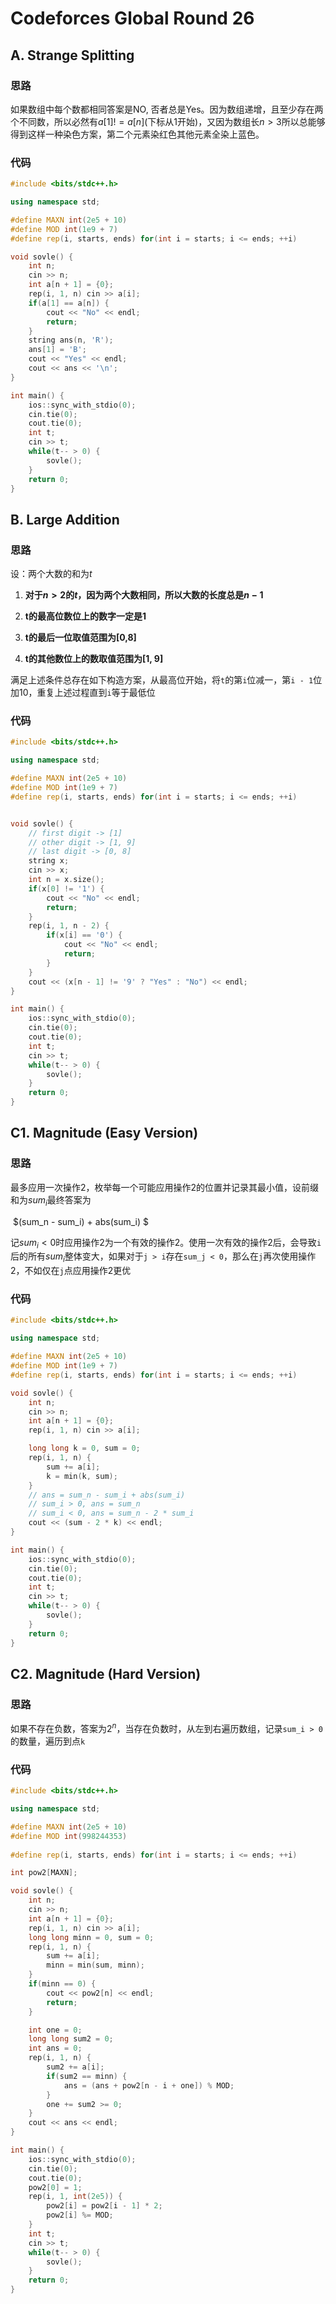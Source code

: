 # Codeforces Global Round 26

## A. Strange Splitting

### 思路

如果数组中每个数都相同答案是NO, 否者总是Yes。因为数组递增，且至少存在两个不同数，所以必然有$a[1] != a[n]$(下标从1开始)，又因为数组长$n > 3$所以总能够得到这样一种染色方案，第二个元素染红色其他元素全染上蓝色。

### 代码

```c++
#include <bits/stdc++.h>

using namespace std;

#define MAXN int(2e5 + 10)
#define MOD int(1e9 + 7)
#define rep(i, starts, ends) for(int i = starts; i <= ends; ++i)

void sovle() {
    int n;
    cin >> n;
    int a[n + 1] = {0};
    rep(i, 1, n) cin >> a[i];
    if(a[1] == a[n]) {
        cout << "No" << endl;
        return;
    }
    string ans(n, 'R');
    ans[1] = 'B';
    cout << "Yes" << endl;
    cout << ans << '\n';
}

int main() {
    ios::sync_with_stdio(0);
    cin.tie(0);
    cout.tie(0);
    int t;
    cin >> t;
    while(t-- > 0) {
        sovle();
    }
    return 0;
}
```



## B. Large Addition

### 思路

设：两个大数的和为$t$

1. **对于$n > 2$的$t$，因为两个大数相同，所以大数的长度总是$n - 1$​**

2. **t的最高位数位上的数字一定是1**

3. **t的最后一位取值范围为[0,8]**

4. **t的其他数位上的数取值范围为[1, 9]**

满足上述条件总存在如下构造方案，从最高位开始，将`t`的第`i`位减一，第`i - 1`位加10，重复上述过程直到`i`等于最低位

### 代码

```c++
#include <bits/stdc++.h>

using namespace std;

#define MAXN int(2e5 + 10)
#define MOD int(1e9 + 7)
#define rep(i, starts, ends) for(int i = starts; i <= ends; ++i)


void sovle() {
    // first digit -> [1]
    // other digit -> [1, 9]
    // last digit -> [0, 8]
    string x;
    cin >> x;
    int n = x.size();
    if(x[0] != '1') {
        cout << "No" << endl;
        return;
    }
    rep(i, 1, n - 2) {
        if(x[i] == '0') {
            cout << "No" << endl;
            return;
        }
    }
    cout << (x[n - 1] != '9' ? "Yes" : "No") << endl;
}

int main() {
    ios::sync_with_stdio(0);
    cin.tie(0);
    cout.tie(0);
    int t;
    cin >> t;
    while(t-- > 0) {
        sovle();
    }
    return 0;
}
```

## C1. Magnitude (Easy Version)
### 思路

最多应用一次操作2，枚举每一个可能应用操作2的位置并记录其最小值，设前缀和为$sum_i$最终答案为

​					$(sum_n - sum_i) + abs(sum_i) $

记$sum_i < 0$​​时应用操作2为一个有效的操作2。使用一次有效的操作2后，会导致`i`后的所有$sum_i$整体变大，如果对于`j > i`存在`sum_j < 0`，那么在`j`再次使用操作2，不如仅在`j`点应用操作2更优



### 代码

```c++
#include <bits/stdc++.h>

using namespace std;

#define MAXN int(2e5 + 10)
#define MOD int(1e9 + 7)
#define rep(i, starts, ends) for(int i = starts; i <= ends; ++i)

void sovle() {
    int n; 
    cin >> n;
    int a[n + 1] = {0};
    rep(i, 1, n) cin >> a[i];

    long long k = 0, sum = 0;
    rep(i, 1, n) {
        sum += a[i];
        k = min(k, sum);
    }
    // ans = sum_n - sum_i + abs(sum_i)
    // sum_i > 0, ans = sum_n
    // sum_i < 0, ans = sum_n - 2 * sum_i
    cout << (sum - 2 * k) << endl;
}

int main() {
    ios::sync_with_stdio(0);
    cin.tie(0);
    cout.tie(0);
    int t;
    cin >> t;
    while(t-- > 0) {
        sovle();
    }
    return 0;
}
```



## C2. Magnitude (Hard Version)
### 思路

如果不存在负数，答案为$2^n$​​，当存在负数时，从左到右遍历数组，记录`sum_i > 0`的数量，遍历到点`k`



### 代码
```c++
#include <bits/stdc++.h>

using namespace std;

#define MAXN int(2e5 + 10)
#define MOD int(998244353)
    
#define rep(i, starts, ends) for(int i = starts; i <= ends; ++i)

int pow2[MAXN];

void sovle() {
    int n; 
    cin >> n;
    int a[n + 1] = {0};
    rep(i, 1, n) cin >> a[i];
    long long minn = 0, sum = 0;
    rep(i, 1, n) {
        sum += a[i];
        minn = min(sum, minn);
    }
    if(minn == 0) {
        cout << pow2[n] << endl;
        return;
    }

    int one = 0;
    long long sum2 = 0;
    int ans = 0;
    rep(i, 1, n) {
        sum2 += a[i];
        if(sum2 == minn) {
            ans = (ans + pow2[n - i + one]) % MOD;
        }
        one += sum2 >= 0;
    }
    cout << ans << endl;
}

int main() {
    ios::sync_with_stdio(0);
    cin.tie(0);
    cout.tie(0);
    pow2[0] = 1;
    rep(i, 1, int(2e5)) {
        pow2[i] = pow2[i - 1] * 2;
        pow2[i] %= MOD;
    }
    int t;
    cin >> t;
    while(t-- > 0) {
        sovle();
    }
    return 0;
}
```